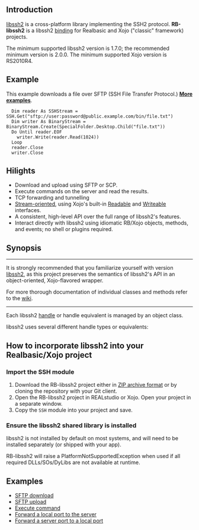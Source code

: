 ## Introduction
[libssh2](https://www.libssh2.org/) is a cross-platform library implementing the SSH2 protocol. **RB-libssh2** is a libssh2 [binding](http://en.wikipedia.org/wiki/Language_binding) for Realbasic and Xojo ("classic" framework) projects. 

The minimum supported libssh2 version is 1.7.0; the recommended minimum version is 2.0.0. The minimum supported Xojo version is RS2010R4.

## Example
This example downloads a file over SFTP (SSH File Transfer Protocol.) [**More examples**](https://github.com/charonn0/RB-libssh2/wiki#examples).
```vbnet
  Dim reader As SSHStream = SSH.Get("sftp://user:password@public.example.com/bin/file.txt")
  Dim writer As BinaryStream = BinaryStream.Create(SpecialFolder.Desktop.Child("file.txt"))
  Do Until reader.EOF
    writer.Write(reader.Read(1024))
  Loop
  reader.Close
  writer.Close
```
## Hilights
* Download and upload using SFTP or SCP.
* Execute commands on the server and read the results.
* TCP forwarding and tunnelling
* [Stream-oriented](https://github.com/charonn0/RB-libssh2/wiki/SSH.SSHStream), using Xojo's built-in [Readable](http://docs.xojo.com/index.php/Readable) and [Writeable](http://docs.xojo.com/index.php/Writeable) interfaces. 
* A consistent, high-level API over the full range of libssh2's features.
* Interact directly with libssh2 using idiomatic RB/Xojo objects, methods, and events; no shell or plugins required.

## Synopsis

***
It is strongly recommended that you familiarize yourself with version [libssh2](https://www.libssh2.org/docs.html), as this project preserves the semantics of libssh2's API in an object-oriented, Xojo-flavored wrapper. 

For more thorough documentation of individual classes and methods refer to the [wiki](https://github.com/charonn0/RB-libssh2/wiki).

***

Each libssh2 [handle](https://en.wikipedia.org/wiki/Handle_%28computing%29) or handle equivalent is managed by an object class. 

libssh2 uses several different handle types or equivalents:

## How to incorporate libssh2 into your Realbasic/Xojo project
### Import the SSH module
1. Download the RB-libssh2 project either in [ZIP archive format](https://github.com/charonn0/RB-libssh2/archive/master.zip) or by cloning the repository with your Git client.
2. Open the RB-libssh2 project in REALstudio or Xojo. Open your project in a separate window.
3. Copy the `SSH` module into your project and save.

### Ensure the libssh2 shared library is installed
libssh2 is not installed by default on most systems, and will need to be installed separately (or shipped with your app).

RB-libssh2 will raise a PlatformNotSupportedException when used if all required DLLs/SOs/DyLibs are not available at runtime. 

## Examples
* [SFTP download](https://github.com/charonn0/RB-libssh2/wiki/SFTP-GET-Example)
* [SFTP upload](https://github.com/charonn0/RB-libssh2/wiki/SFTP-PUT-Example)
* [Execute command](https://github.com/charonn0/RB-libssh2/wiki/Process-Start-Example)
* [Forward a local port to the server](https://github.com/charonn0/RB-libssh2/wiki/TCP-Listener-Example)
* [Forward a server port to a local port](https://github.com/charonn0/RB-libssh2/wiki/TCP-Tunnel-Example)
